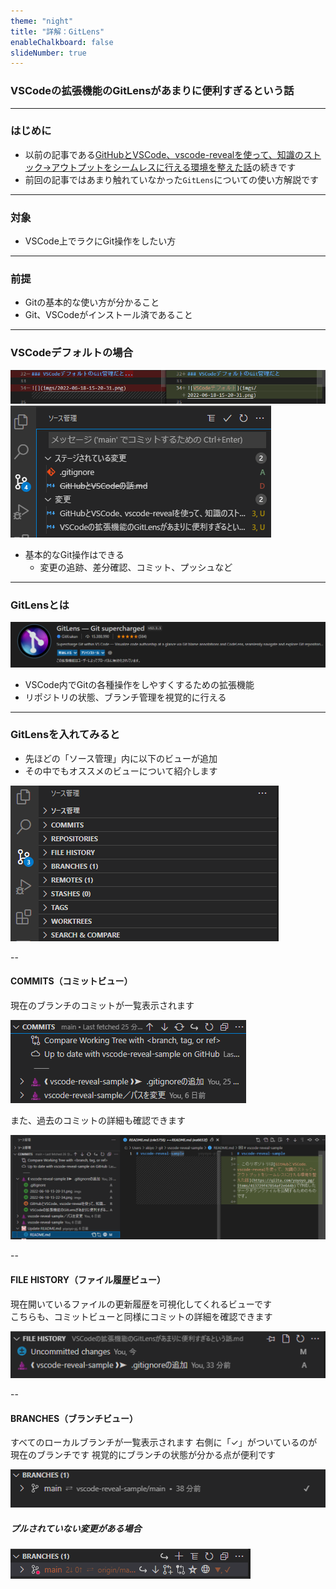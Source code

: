 ```yaml
---
theme: "night"
title: "詳解：GitLens"
enableChalkboard: false
slideNumber: true
---
```


### VSCodeの拡張機能のGitLensがあまりに便利すぎるという話

---

### はじめに

- 以前の記事である[GitHubとVSCode、vscode-revealを使って、知識のストック→アウトプットをシームレスに行える環境を整えた話](https://qiita.com/yoyoyo_pg/items/413729f47854af2e644b)の続きです
- 前回の記事ではあまり触れていなかった`GitLens`についての使い方解説です

---

### 対象

- VSCode上でラクにGit操作をしたい方

---

### 前提

- Gitの基本的な使い方が分かること
- Git、VSCodeがインストール済であること

---

### VSCodeデフォルトの場合

![VSCodeデフォルト](imgs/2022-06-18-15-22-34.png)
![VSCodeデフォルト2](imgs/2022-06-18-15-20-31.png)

- 基本的なGit操作はできる
  - 変更の追跡、差分確認、コミット、プッシュなど

---

### GitLensとは

![GitLens](imgs/2022-06-18-15-31-12.png)

- VSCode内でGitの各種操作をしやすくするための拡張機能
- リポジトリの状態、ブランチ管理を視覚的に行える

---

### GitLensを入れてみると

- 先ほどの「ソース管理」内に以下のビューが追加
- その中でもオススメのビューについて紹介します

![GitLens](imgs/2022-06-18-15-49-46.png)

--

#### COMMITS（コミットビュー）

現在のブランチのコミットが一覧表示されます  

![COMMITS](imgs/2022-06-18-15-53-19.png)

また、過去のコミットの詳細も確認できます

![COMMITS2](imgs/2022-06-18-15-54-57.png)

--

#### FILE HISTORY（ファイル履歴ビュー）

現在開いているファイルの更新履歴を可視化してくれるビューです  
こちらも、コミットビューと同様にコミットの詳細を確認できます

![FILE HISTORY](imgs/2022-06-18-16-01-55.png)

--

#### BRANCHES（ブランチビュー）

すべてのローカルブランチが一覧表示されます
右側に「✓」がついているのが現在のブランチです
視覚的にブランチの状態が分かる点が便利です

![BRANCHES](imgs/2022-06-18-16-06-20.png)

##### プルされていない変更がある場合

![BRANCHES](imgs/2022-06-18-16-08-21.png)